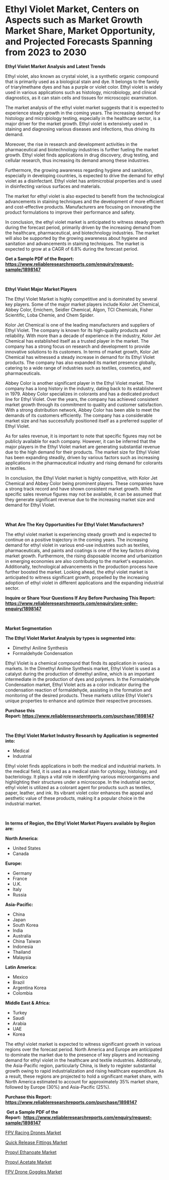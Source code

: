 <p><h1>Ethyl Violet Market, Centers on Aspects such as Market Growth Market Share, Market Opportunity, and Projected Forecasts Spanning from 2023 to 2030</h1></p><p><strong>Ethyl Violet Market Analysis and Latest Trends</strong></p>
<p><p>Ethyl violet, also known as crystal violet, is a synthetic organic compound that is primarily used as a biological stain and dye. It belongs to the family of triarylmethane dyes and has a purple or violet color. Ethyl violet is widely used in various applications such as histology, microbiology, and clinical diagnostics, as it can stain cells and tissues for microscopic examination.</p><p>The market analysis of the ethyl violet market suggests that it is expected to experience steady growth in the coming years. The increasing demand for histology and microbiology testing, especially in the healthcare sector, is a major driver for the market growth. Ethyl violet is extensively used in staining and diagnosing various diseases and infections, thus driving its demand.</p><p>Moreover, the rise in research and development activities in the pharmaceutical and biotechnology industries is further fueling the market growth. Ethyl violet finds applications in drug discovery, drug testing, and cellular research, thus increasing its demand among these industries.</p><p>Furthermore, the growing awareness regarding hygiene and sanitation, especially in developing countries, is expected to drive the demand for ethyl violet as a disinfectant. Ethyl violet has antimicrobial properties and is used in disinfecting various surfaces and materials.</p><p>The market for ethyl violet is also expected to benefit from the technological advancements in staining techniques and the development of more efficient and cost-effective products. Manufacturers are focusing on innovating the product formulations to improve their performance and safety.</p><p>In conclusion, the ethyl violet market is anticipated to witness steady growth during the forecast period, primarily driven by the increasing demand from the healthcare, pharmaceutical, and biotechnology industries. The market will also be supported by the growing awareness about hygiene and sanitation and advancements in staining techniques. The market is expected to grow at a CAGR of 6.8% during the forecast period.</p></p>
<p><strong>Get a Sample PDF of the Report:&nbsp; <a href="https://www.reliableresearchreports.com/enquiry/request-sample/1898147">https://www.reliableresearchreports.com/enquiry/request-sample/1898147</a></strong></p>
<p>&nbsp;</p>
<p><strong>Ethyl Violet Major Market Players</strong></p>
<p><p>The Ethyl Violet Market is highly competitive and is dominated by several key players. Some of the major market players include Kolor Jet Chemical, Abbey Color, Emichem, Seidler Chemical, Algon, TCI Chemicals, Fisher Scientific, Loba Chemie, and Chem Spider.</p><p>Kolor Jet Chemical is one of the leading manufacturers and suppliers of Ethyl Violet. The company is known for its high-quality products and reliability. With more than a decade of experience in the industry, Kolor Jet Chemical has established itself as a trusted player in the market. The company has a strong focus on research and development to provide innovative solutions to its customers. In terms of market growth, Kolor Jet Chemical has witnessed a steady increase in demand for its Ethyl Violet products. The company has also expanded its market presence globally, catering to a wide range of industries such as textiles, cosmetics, and pharmaceuticals.</p><p>Abbey Color is another significant player in the Ethyl Violet market. The company has a long history in the industry, dating back to its establishment in 1979. Abbey Color specializes in colorants and has a dedicated product line for Ethyl Violet. Over the years, the company has achieved consistent market growth through its commitment to quality and customer satisfaction. With a strong distribution network, Abbey Color has been able to meet the demands of its customers efficiently. The company has a considerable market size and has successfully positioned itself as a preferred supplier of Ethyl Violet.</p><p>As for sales revenue, it is important to note that specific figures may not be publicly available for each company. However, it can be inferred that the major players in the Ethyl Violet market are generating substantial revenue due to the high demand for their products. The market size for Ethyl Violet has been expanding steadily, driven by various factors such as increasing applications in the pharmaceutical industry and rising demand for colorants in textiles.</p><p>In conclusion, the Ethyl Violet market is highly competitive, with Kolor Jet Chemical and Abbey Color being prominent players. These companies have a strong track record and have shown consistent market growth. While specific sales revenue figures may not be available, it can be assumed that they generate significant revenue due to the increasing market size and demand for Ethyl Violet.</p></p>
<p>&nbsp;</p>
<p><strong>What Are The Key Opportunities For Ethyl Violet Manufacturers?</strong></p>
<p><p>The ethyl violet market is experiencing steady growth and is expected to continue on a positive trajectory in the coming years. The increasing demand for ethyl violet in various end-use industries such as textiles, pharmaceuticals, and paints and coatings is one of the key factors driving market growth. Furthermore, the rising disposable income and urbanization in emerging economies are also contributing to the market's expansion. Additionally, technological advancements in the production process have further boosted the market. Looking ahead, the ethyl violet market is anticipated to witness significant growth, propelled by the increasing adoption of ethyl violet in different applications and the expanding industrial sector.</p></p>
<p><strong>Inquire or Share Your Questions If Any Before Purchasing This Report: <a href="https://www.reliableresearchreports.com/enquiry/pre-order-enquiry/1898147">https://www.reliableresearchreports.com/enquiry/pre-order-enquiry/1898147</a></strong></p>
<p>&nbsp;</p>
<p><strong>Market Segmentation</strong></p>
<p><strong>The Ethyl Violet Market Analysis by types is segmented into:</strong></p>
<p><ul><li>Dimethyl Aniline Synthesis</li><li>Formaldehyde Condensation</li></ul></p>
<p><p>Ethyl Violet is a chemical compound that finds its application in various markets. In the Dimethyl Aniline Synthesis market, Ethyl Violet is used as a catalyst during the production of dimethyl aniline, which is an important intermediate in the production of dyes and polymers. In the Formaldehyde Condensation market, Ethyl Violet acts as a color indicator during the condensation reaction of formaldehyde, assisting in the formation and monitoring of the desired products. These markets utilize Ethyl Violet's unique properties to enhance and optimize their respective processes.</p></p>
<p><strong>Purchase this Report:&nbsp;<a href="https://www.reliableresearchreports.com/purchase/1898147">https://www.reliableresearchreports.com/purchase/1898147</a></strong></p>
<p>&nbsp;</p>
<p><strong>The Ethyl Violet Market Industry Research by Application is segmented into:</strong></p>
<p><ul><li>Medical</li><li>Industrial</li></ul></p>
<p><p>Ethyl violet finds applications in both the medical and industrial markets. In the medical field, it is used as a medical stain for cytology, histology, and bacteriology. It plays a vital role in identifying various microorganisms and highlighting their structures under a microscope. In the industrial sector, ethyl violet is utilized as a colorant agent for products such as textiles, paper, leather, and ink. Its vibrant violet color enhances the appeal and aesthetic value of these products, making it a popular choice in the industrial market.</p></p>
<p>&nbsp;</p>
<p><strong>In terms of Region, the Ethyl Violet Market Players available by Region are:</strong></p>
<p>
    <p> <strong> North America: </strong>
        <ul>
            <li>United States</li>
            <li>Canada</li>
        </ul>
        </p> 
    <p> <strong> Europe: </strong>
        <ul>
            <li>Germany</li>
            <li>France</li>
            <li>U.K.</li>
            <li>Italy</li>
            <li>Russia</li>
        </ul>
        </p> 
    <p> <strong> Asia-Pacific: </strong>
        <ul>
            <li>China</li>
            <li>Japan</li>
            <li>South Korea</li>
            <li>India</li>
            <li>Australia</li>
            <li>China Taiwan</li>
            <li>Indonesia</li>
            <li>Thailand</li>
            <li>Malaysia</li>
        </ul>
        </p> 
    <p> <strong> Latin America: </strong>
        <ul>
            <li>Mexico</li>
            <li>Brazil</li>
            <li>Argentina Korea</li>
            <li>Colombia</li>
        </ul>
        </p> 
    <p> <strong> Middle East & Africa: </strong>
        <ul>
            <li>Turkey</li>
            <li>Saudi</li>
            <li>Arabia</li>
            <li>UAE</li>
            <li>Korea</li>
        </ul>
    </p>
    </p>
<p><p>The ethyl violet market is expected to witness significant growth in various regions over the forecast period. North America and Europe are anticipated to dominate the market due to the presence of key players and increasing demand for ethyl violet in the healthcare and textile industries. Additionally, the Asia-Pacific region, particularly China, is likely to register substantial growth owing to rapid industrialization and rising healthcare expenditure. As a result, these regions are projected to hold a significant market share, with North America estimated to account for approximately 35% market share, followed by Europe (30%) and Asia-Pacific (25%).</p></p>
<p><strong>Purchase this Report: <a href="https://www.reliableresearchreports.com/purchase/1898147">https://www.reliableresearchreports.com/purchase/1898147</a></strong></p>
<p>&nbsp;<strong>Get a Sample PDF of the Report:&nbsp;&nbsp;<a href="https://www.reliableresearchreports.com/enquiry/request-sample/1898147">https://www.reliableresearchreports.com/enquiry/request-sample/1898147</a></strong></p>
<p><strong></strong></p>
<p><p><a href="https://medium.com/@nelsonhauck/fpv-racing-drones-market-research-report-its-history-and-forecast-2023-to-2030-0c461714d290">FPV Racing Drones Market</a></p><p><a href="https://medium.com/@leliajewess/quick-release-fittings-market-the-key-to-successful-business-strategy-forecast-till-2030-500f25d8f9fb">Quick Release Fittings Market</a></p><p><a href="https://github.com/abdelrhmankishk22/Market-Research-Report-List-1/blob/main/propyl-ethanoate-market.md">Propyl Ethanoate Market</a></p><p><a href="https://github.com/mahnoor2003/Market-Research-Report-List-1/blob/main/propyl-acetate-market.md">Propyl Acetate Market</a></p><p><a href="https://medium.com/@anamariaagolli86/fpv-drone-goggles-market-size-reveals-the-best-marketing-channels-in-global-industry-b3fe0a4f0073">FPV Drone Goggles Market</a></p></p>